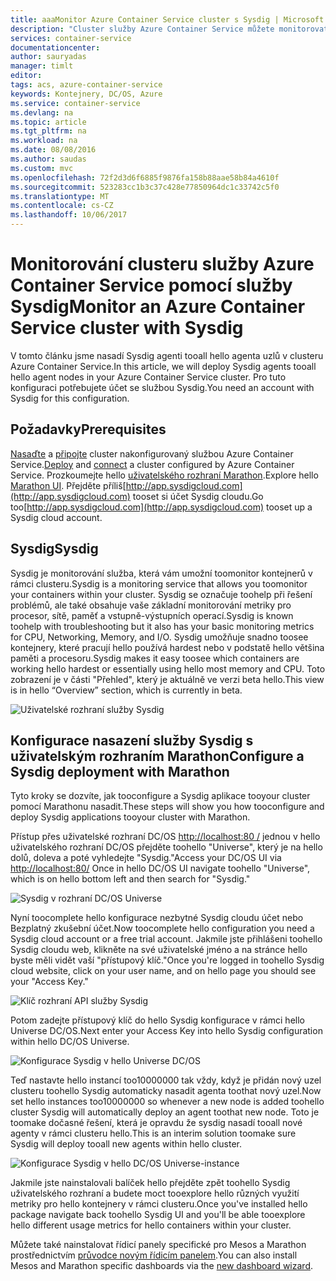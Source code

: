 ```yaml
---
title: aaaMonitor Azure Container Service cluster s Sysdig | Microsoft Docs
description: "Cluster služby Azure Container Service můžete monitorovat pomocí služby Sysdig."
services: container-service
documentationcenter: 
author: sauryadas
manager: timlt
editor: 
tags: acs, azure-container-service
keywords: Kontejnery, DC/OS, Azure
ms.service: container-service
ms.devlang: na
ms.topic: article
ms.tgt_pltfrm: na
ms.workload: na
ms.date: 08/08/2016
ms.author: saudas
ms.custom: mvc
ms.openlocfilehash: 72f2d3d6f6885f9876fa158b88aae58b84a4610f
ms.sourcegitcommit: 523283cc1b3c37c428e77850964dc1c33742c5f0
ms.translationtype: MT
ms.contentlocale: cs-CZ
ms.lasthandoff: 10/06/2017
---
```

# <a name="monitor-an-azure-container-service-cluster-with-sysdig"></a><span data-ttu-id="badcd-104">Monitorování clusteru služby Azure Container Service pomocí služby Sysdig</span><span class="sxs-lookup"><span data-stu-id="badcd-104">Monitor an Azure Container Service cluster with Sysdig</span></span>
<span data-ttu-id="badcd-105">V tomto článku jsme nasadí Sysdig agenti tooall hello agenta uzlů v clusteru Azure Container Service.</span><span class="sxs-lookup"><span data-stu-id="badcd-105">In this article, we will deploy Sysdig agents tooall hello agent nodes in your Azure Container Service cluster.</span></span> <span data-ttu-id="badcd-106">Pro tuto konfiguraci potřebujete účet se službou Sysdig.</span><span class="sxs-lookup"><span data-stu-id="badcd-106">You need an account with Sysdig for this configuration.</span></span> 

## <a name="prerequisites"></a><span data-ttu-id="badcd-107">Požadavky</span><span class="sxs-lookup"><span data-stu-id="badcd-107">Prerequisites</span></span>
<span data-ttu-id="badcd-108">[Nasaďte](container-service-deployment.md) a [připojte](../container-service-connect.md) cluster nakonfigurovaný službou Azure Container Service.</span><span class="sxs-lookup"><span data-stu-id="badcd-108">[Deploy](container-service-deployment.md) and [connect](../container-service-connect.md) a cluster configured by Azure Container Service.</span></span> <span data-ttu-id="badcd-109">Prozkoumejte hello [uživatelského rozhraní Marathon](container-service-mesos-marathon-ui.md).</span><span class="sxs-lookup"><span data-stu-id="badcd-109">Explore hello [Marathon UI](container-service-mesos-marathon-ui.md).</span></span> <span data-ttu-id="badcd-110">Přejděte příliš[http://app.sysdigcloud.com](http://app.sysdigcloud.com) tooset si účet Sysdig cloudu.</span><span class="sxs-lookup"><span data-stu-id="badcd-110">Go too[http://app.sysdigcloud.com](http://app.sysdigcloud.com) tooset up a Sysdig cloud account.</span></span> 

## <a name="sysdig"></a><span data-ttu-id="badcd-111">Sysdig</span><span class="sxs-lookup"><span data-stu-id="badcd-111">Sysdig</span></span>
<span data-ttu-id="badcd-112">Sysdig je monitorování služba, která vám umožní toomonitor kontejnerů v rámci clusteru.</span><span class="sxs-lookup"><span data-stu-id="badcd-112">Sysdig is a monitoring service that allows you toomonitor your containers within your cluster.</span></span> <span data-ttu-id="badcd-113">Sysdig se označuje toohelp při řešení problémů, ale také obsahuje vaše základní monitorování metriky pro procesor, sítě, paměť a vstupně-výstupních operací.</span><span class="sxs-lookup"><span data-stu-id="badcd-113">Sysdig is known toohelp with troubleshooting but it also has your basic monitoring metrics for CPU, Networking, Memory, and I/O.</span></span> <span data-ttu-id="badcd-114">Sysdig umožňuje snadno toosee kontejnery, které pracují hello používá hardest nebo v podstatě hello většina paměti a procesoru.</span><span class="sxs-lookup"><span data-stu-id="badcd-114">Sysdig makes it easy toosee which containers are working hello hardest or essentially using hello most memory and CPU.</span></span> <span data-ttu-id="badcd-115">Toto zobrazení je v části "Přehled", který je aktuálně ve verzi beta hello.</span><span class="sxs-lookup"><span data-stu-id="badcd-115">This view is in hello “Overview” section, which is currently in beta.</span></span> 

![Uživatelské rozhraní služby Sysdig](./media/container-service-monitoring-sysdig/sysdig6.png) 

## <a name="configure-a-sysdig-deployment-with-marathon"></a><span data-ttu-id="badcd-117">Konfigurace nasazení služby Sysdig s uživatelským rozhraním Marathon</span><span class="sxs-lookup"><span data-stu-id="badcd-117">Configure a Sysdig deployment with Marathon</span></span>
<span data-ttu-id="badcd-118">Tyto kroky se dozvíte, jak tooconfigure a Sysdig aplikace tooyour cluster pomocí Marathonu nasadit.</span><span class="sxs-lookup"><span data-stu-id="badcd-118">These steps will show you how tooconfigure and deploy Sysdig applications tooyour cluster with Marathon.</span></span> 

<span data-ttu-id="badcd-119">Přístup přes uživatelské rozhraní DC/OS [http://localhost:80 /](http://localhost:80/) jednou v hello uživatelského rozhraní DC/OS přejděte toohello "Universe", který je na hello dolů, doleva a poté vyhledejte "Sysdig."</span><span class="sxs-lookup"><span data-stu-id="badcd-119">Access your DC/OS UI via [http://localhost:80/](http://localhost:80/) Once in hello DC/OS UI navigate toohello "Universe", which is on hello bottom left and then search for "Sysdig."</span></span>

![Sysdig v rozhraní DC/OS Universe](./media/container-service-monitoring-sysdig/sysdig1.png)

<span data-ttu-id="badcd-121">Nyní toocomplete hello konfigurace nezbytné Sysdig cloudu účet nebo Bezplatný zkušební účet.</span><span class="sxs-lookup"><span data-stu-id="badcd-121">Now toocomplete hello configuration you need a Sysdig cloud account or a free trial account.</span></span> <span data-ttu-id="badcd-122">Jakmile jste přihlášeni toohello Sysdig cloudu web, klikněte na své uživatelské jméno a na stránce hello byste měli vidět vaší "přístupový klíč."</span><span class="sxs-lookup"><span data-stu-id="badcd-122">Once you're logged in toohello Sysdig cloud website, click on your user name, and on hello page you should see your "Access Key."</span></span> 

![Klíč rozhraní API služby Sysdig](./media/container-service-monitoring-sysdig/sysdig2.png) 

<span data-ttu-id="badcd-124">Potom zadejte přístupový klíč do hello Sysdig konfigurace v rámci hello Universe DC/OS.</span><span class="sxs-lookup"><span data-stu-id="badcd-124">Next enter your Access Key into hello Sysdig configuration within hello DC/OS Universe.</span></span> 

![Konfigurace Sysdig v hello Universe DC/OS](./media/container-service-monitoring-sysdig/sysdig3.png)

<span data-ttu-id="badcd-126">Teď nastavte hello instancí too10000000 tak vždy, když je přidán nový uzel clusteru toohello Sysdig automaticky nasadit agenta toothat nový uzel.</span><span class="sxs-lookup"><span data-stu-id="badcd-126">Now set hello instances too10000000 so whenever a new node is added toohello cluster Sysdig will automatically deploy an agent toothat new node.</span></span> <span data-ttu-id="badcd-127">Toto je toomake dočasné řešení, která je opravdu že sysdig nasadí tooall nové agenty v rámci clusteru hello.</span><span class="sxs-lookup"><span data-stu-id="badcd-127">This is an interim solution toomake sure Sysdig will deploy tooall new agents within hello cluster.</span></span> 

![Konfigurace Sysdig v hello DC/OS Universe-instance](./media/container-service-monitoring-sysdig/sysdig4.png)

<span data-ttu-id="badcd-129">Jakmile jste nainstalovali balíček hello přejděte zpět toohello Sysdig uživatelského rozhraní a budete moct tooexplore hello různých využití metriky pro hello kontejnery v rámci clusteru.</span><span class="sxs-lookup"><span data-stu-id="badcd-129">Once you've installed hello package navigate back toohello Sysdig UI and you'll be able tooexplore hello different usage metrics for hello containers within your cluster.</span></span> 

<span data-ttu-id="badcd-130">Můžete také nainstalovat řídicí panely specifické pro Mesos a Marathon prostřednictvím [průvodce novým řídicím panelem](https://app.sysdigcloud.com/#/dashboards/new).</span><span class="sxs-lookup"><span data-stu-id="badcd-130">You can also install Mesos and Marathon specific dashboards via the [new dashboard wizard](https://app.sysdigcloud.com/#/dashboards/new).</span></span>
